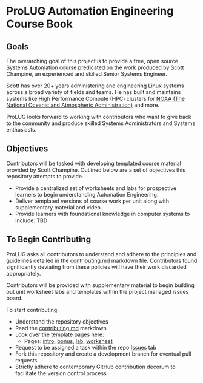 # ProLUG Automation Engineering Course Book

## Goals

The overarching goal of this project is to provide a free, open source Systems Automation course
predicated on the work produced by Scott Champine, an experienced and skilled Senior Systems Engineer.

Scott has over 20+ years administering and engineering Linux systems across a broad variety of
fields and teams. He has built and maintains systems like High Performance Compute (HPC) clusters
for [NOAA (The National Oceanic and Atmospheric Administration)](https://www.noaa.gov/) and more.

ProLUG looks forward to working with contributors who want to give back to the community and produce
skilled Systems Administrators and Systems enthusiasts.

## Objectives

Contributors will be tasked with developing templated course material provided by Scott Champine.
Outlined below are a set of objectives this repository attempts to provide.

- Provide a centralized set of worksheets and labs for prospective learners to begin understanding Automation Engineering.
- Deliver templated versions of course work per unit along with supplementary material and video.
- Provide learners with foundational knowledge in computer systems to include:
  TBD

## To Begin Contributing

ProLUG asks all contributors to understand and adhere to the principles and guidelines detailed
in the [contributing.md](https://github.com/ProfessionalLinuxUsersGroup/pcae/blob/main/src/contributing.md) markdown file.
Contributors found significantly deviating from these policies will have their work discarded appropriately.

Contributors will be provided with supplementary material to begin building out unit worksheet labs
and templates within the project managed issues board.

To start contributing:

- Understand the repository objectives
- Read the [contributing.md](https://github.com/ProfessionalLinuxUsersGroup/pcae/blob/main/src/contributing.md) markdown
- Look over the template pages here:
  - Pages: [intro](https://github.com/ProfessionalLinuxUsersGroup/pcae/blob/main/ref/intro.md),
    [bonus](https://github.com/ProfessionalLinuxUsersGroup/pcae/blob/main/ref/ub.md),
    [lab](https://github.com/ProfessionalLinuxUsersGroup/pcae/blob/main/ref/ulab.md),
    [worksheet](https://github.com/ProfessionalLinuxUsersGroup/pcae/blob/main/ref/uws.md)
- Request to be assigned a task within the repo [Issues](https://github.com/ProfessionalLinuxUsersGroup/pcae/issues) tab
- Fork this repository and create a development branch for eventual pull requests
- Strictly adhere to contemporary GitHub contribution decorum to facilitate the version control process
